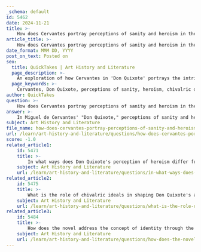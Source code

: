 ```yaml
---
_schema: default
id: 5462
date: 2024-11-21
title: >-
    How does Cervantes portray perceptions of sanity and heroism in the novel?
article_title: >-
    How does Cervantes portray perceptions of sanity and heroism in the novel?
date_format: MMM DD, YYYY
post_on_text: Posted on
seo:
  title: QuickTakes | Art History and Literature
  page_description: >-
    An exploration of how Cervantes in 'Don Quixote' portrays the intricate relationship between sanity and heroism, illustrating the protagonist's chivalric delusions and the critique of societal norms surrounding individuality and idealism.
  page_keywords: >-
    Cervantes, Don Quixote, perceptions of sanity, heroism, chivalric delusions, idealism, societal norms, individuality, tragedy, duality of madness, critiquing society, dreamers, knight-errantry, Alonso Quixano, Samson Carrasco, human condition
author: QuickTakes
question: >-
    How does Cervantes portray perceptions of sanity and heroism in the novel?
answer: >-
    In Miguel de Cervantes' "Don Quixote," perceptions of sanity and heroism are intricately woven into the narrative, challenging the reader's understanding of both concepts. The protagonist, Don Quixote, is often perceived as mad due to his chivalric delusions and hallucinations, where he sees the world through a lens of knightly ideals that do not align with reality. This madness is characterized by his belief in the existence of giants where there are only windmills and his quest to revive the ideals of knight-errantry, which many characters in the novel view as foolish.\n\nHowever, Cervantes complicates this perception of madness. As the story progresses, it becomes evident that Don Quixote's actions, while seemingly irrational, are driven by a deep sense of idealism and a desire to restore honor and justice in a world he perceives as corrupt. His madness can be interpreted as a conscious choice to embrace a noble cause, suggesting that his heroism lies in his unwavering commitment to his ideals, even in the face of societal ridicule. This duality raises questions about what constitutes true sanity and whether the pursuit of lofty ideals can be considered a form of heroism.\n\nThe climax of this theme occurs when Don Quixote, in a moment of clarity, renounces his identity as a knight-errant and reverts to his original name, Alonso Quixano. This moment signifies a return to sanity, yet it is also a poignant acknowledgment of the value of his dreams and aspirations. Cervantes uses this transformation to critique societal norms that dismiss the values of chivalry and idealism, suggesting that true heroism may often be misunderstood or unrecognized.\n\nFurthermore, the character of Samson Carrasco, who embodies the societal perspective on sanity, serves as a foil to Don Quixote. Carrasco's attempts to bring Don Quixote back to reality highlight the tension between societal expectations and individual aspirations. Through these interactions, Cervantes critiques the intolerance of society towards those who dare to dream differently, ultimately portraying Don Quixote as a tragic hero whose quest for meaning and honor transcends the boundaries of sanity.\n\nIn summary, Cervantes presents a nuanced exploration of sanity and heroism in "Don Quixote," inviting readers to reflect on the nature of reality and the value of pursuing one's ideals, even when they are deemed irrational by the world. This interplay between madness and heroism not only enriches the character of Don Quixote but also serves as a broader commentary on the human condition and the complexities of societal perceptions.
subject: Art History and Literature
file_name: how-does-cervantes-portray-perceptions-of-sanity-and-heroism-in-the-novel.md
url: /learn/art-history-and-literature/questions/how-does-cervantes-portray-perceptions-of-sanity-and-heroism-in-the-novel
score: -1.0
related_article1:
    id: 5471
    title: >-
        In what ways does Don Quixote's perception of heroism differ from societal norms?
    subject: Art History and Literature
    url: /learn/art-history-and-literature/questions/in-what-ways-does-don-quixotes-perception-of-heroism-differ-from-societal-norms
related_article2:
    id: 5475
    title: >-
        What is the role of chivalric ideals in shaping Don Quixote's actions and beliefs?
    subject: Art History and Literature
    url: /learn/art-history-and-literature/questions/what-is-the-role-of-chivalric-ideals-in-shaping-don-quixotes-actions-and-beliefs
related_article3:
    id: 5484
    title: >-
        How does the novel address the concept of identity through the character of Don Quixote?
    subject: Art History and Literature
    url: /learn/art-history-and-literature/questions/how-does-the-novel-address-the-concept-of-identity-through-the-character-of-don-quixote
---
```


&nbsp;
